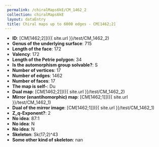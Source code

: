 ```yaml
--- 
 permalink: /chiralMaps6kE/CM_1462_2 
 collection: chiralMaps6kE
 layout: dataEntry
 title: Chiral maps up to 6000 edges - CM[1462;2]
---
```


- **ID**: [CM[1462;2]]({{ site.url }}/test/CM_1462_2)
- **Genus of the underlying surface**: 715
- **Length of the face**: 172
- **Valency**: 172
- **Length of the Petrie polygon**: 34
- **Is the automorphism group solvable?**: S
- **Number of vertices**: 17
- **Number of edges**: 1462
- **Number of faces**: 17
- **The map is self-**: Du
- **Dual map**: [CM[1462;2]]({{ site.url }}/test/CM_1462_2)
- **Mirror (enantihomorphic) map**: [CM[1462;1]]({{ site.url }}/test/CM_1462_1)
- **Dual of the mirror image**: [CM[1462;1]]({{ site.url }}/test/CM_1462_1)
- **Z_q-Exponent?**: 2
- **No idea**:  87:1
- **No idea**: N
- **No idea**: N
- **Skeleton**: Sk(17;2)^43
- **Some other kind of skeleton**: nan
